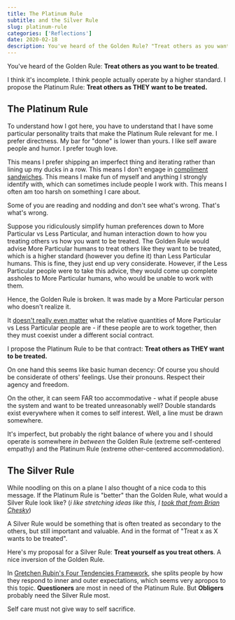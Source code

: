 ```yaml
---
title: The Platinum Rule
subtitle: and the Silver Rule
slug: platinum-rule
categories: ['Reflections']
date: 2020-02-18
description: You've heard of the Golden Rule? "Treat others as you want to be treated." Introducing the Platinum and Silver Rules.
---
```


You've heard of the Golden Rule: **Treat others as you want to be treated**.

I think it's incomplete. I think people actually operate by a higher standard. I propose the Platinum Rule: **Treat others as THEY want to be treated.**

## The Platinum Rule

To understand how I got here, you have to understand that I have some particular personality traits that make the Platinum Rule relevant for me. I prefer directness. My bar for "done" is lower than yours. I like self aware people and humor. I prefer tough love.

This means I prefer shipping an imperfect thing and iterating rather than lining up my ducks in a row. This means I don't engage in [compliment sandwiches](https://www.wikihow.com/Use-the-Compliment-Sandwich-to-Critique). This means I make fun of myself and anything I strongly identify with, which can sometimes include people I work with. This means I often am too harsh on something I care about.

Some of you are reading and nodding and don't see what's wrong. That's what's wrong.

Suppose you ridiculously simplify human preferences down to More Particular vs Less Particular, and human interaction down to how you treating others vs how you want to be treated. The Golden Rule would advise More Particular humans to treat others like they want to be treated, which is a higher standard (however you define it) than Less Particular humans. This is fine, they just end up very considerate. However, if the Less Particular people were to take this advice, they would come up complete assholes to More Particular humans, who would be unable to work with them.

Hence, the Golden Rule is broken. It was made by a More Particular person who doesn't realize it.

It [doesn't really even matter](https://nassimtaleb.org/tag/minority-rule/) what the relative quantities of More Particular vs Less Particular people are - if these people are to work together, then they must coexist under a different social contract.

I propose the Platinum Rule to be that contract: **Treat others as THEY want to be treated.**

On one hand this seems like basic human decency: Of course you should be considerate of others' feelings. Use their pronouns. Respect their agency and freedom.

On the other, it can seem FAR too accommodative - what if people abuse the system and want to be treated unreasonably well? Double standards exist everywhere when it comes to self interest. Well, a line must be drawn somewhere.

It's imperfect, but probably the right balance of where you and I should operate is somewhere *in between* the Golden Rule (extreme self-centered empathy) and the Platinum Rule (extreme other-centered accommodation).

## The Silver Rule

While noodling on this on a plane I also thought of a nice coda to this message. If the Platinum Rule is "better" than the Golden Rule, what would a Silver Rule look like? (*i like stretching ideas like this, I [took that from Brian Chesky](https://uxdesign.cc/applying-airbnbs-11-star-framework-to-the-candidate-experience-3f0b9c4e68a3)*)

A Silver Rule would be something that is often treated as secondary to the others, but still important and valuable. And in the format of "Treat x as X wants to be treated".

Here's my proposal for a Silver Rule: **Treat yourself as you treat others**. A nice inversion of the Golden Rule.

In [Gretchen Rubin's Four Tendencies Framework](https://www.businessinsider.com/gretchen-rubin-the-four-tendencies-framework-2017-4), she splits people by how they respond to inner and outer expectations, which seems very apropos to this topic. **Questioners** are most in need of the Platinum Rule. But **Obligers** probably need the Silver Rule most. 

Self care must not give way to self sacrifice.

